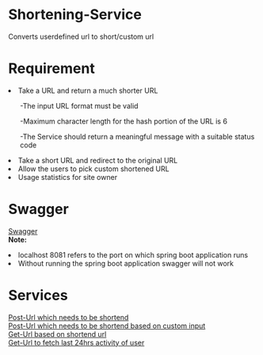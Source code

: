 # Shortening-Service
Converts userdefined url to short/custom url
# Requirement
<li>Take a URL and return a much shorter URL</li>
<ol>-The input URL format must be valid</ol>
<ol>-Maximum character length for the hash portion of the URL is 6</ol>
<ol>-The Service should return a meaningful message with a suitable status code</ol>
<li> Take a short URL and redirect to the original URL</li>
<li>Allow the users to pick custom shortened URL</li>
<li>Usage statistics for site owner</li>

# Swagger
[Swagger](http://localhost:8081/shortening-service/swagger-ui/index.html)<br />
**Note:**
<li>localhost 8081 refers to the port on which spring boot application runs</li>
<li>Without running the spring boot application swagger will not work</li>

# Services
[Post-Url which needs to be shortend](http://localhost:8081/shortening-service/v1/shortening) <br/>
[Post-Url which needs to be shortend based on custom input](http://localhost:8081/shortening-service/v1/customShortening) <br/>
[Get-Url based on shortend url](http://localhost:8081/shortening-service/v1/shortening?URL=https%3A%2F%2Fgroup.mercedes-benz.com%2Fkarriere%2Fberufserfahrene%2Fdirekteinstieg%2)<br/>
[Get-Url to fetch last 24hrs activity of user](http://localhost:8081/shortening-service/v1/userActivity)

